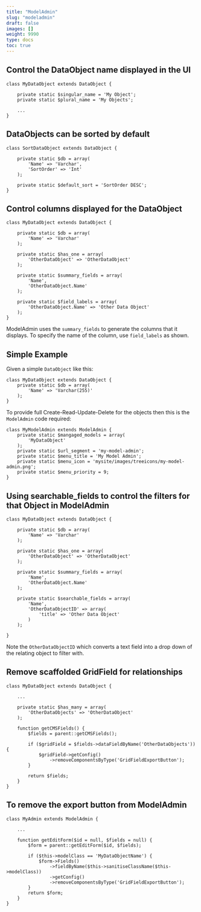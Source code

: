 ```yaml
---
title: "ModelAdmin"
slug: "modeladmin"
draft: false
images: []
weight: 9990
type: docs
toc: true
---
```


## Control the DataObject name displayed in the UI
    class MyDataObject extends DataObject {
    
        private static $singular_name = 'My Object';
        private static $plural_name = 'My Objects';
    
        ...
    }


## DataObjects can be sorted by default
    class SortDataObject extends DataObject {
    
        private static $db = array(
            'Name' => 'Varchar',
            'SortOrder' => 'Int'
        );
        
        private static $default_sort = 'SortOrder DESC';
    }



## Control columns displayed for the DataObject
    class MyDataObject extends DataObject {
    
        private static $db = array(
            'Name' => 'Varchar'
        );
    
        private static $has_one = array(
            'OtherDataObject' => 'OtherDataObject'
        );
        
        private static $summary_fields = array(
            'Name',
            'OtherDataObject.Name'
        );
        
        private static $field_labels = array(
            'OtherDataObject.Name' => 'Other Data Object'
        );
    }

ModelAdmin uses the `summary_fields` to generate the columns that it displays. To specify the name of the column, use `field_labels` as shown.

## Simple Example
Given a simple `DataObject` like this:

    class MyDataObject extends DataObject {
        private static $db = array(
            'Name' => 'Varchar(255)'
        );  
    }

To provide full Create-Read-Update-Delete for the objects then this is the `ModelAdmin` code required:

    class MyModelAdmin extends ModelAdmin {
        private static $mangaged_models = array(
            'MyDataObject'
        );  
        private static $url_segment = 'my-model-admin';
        private static $menu_title = 'My Model Admin';
        private static $menu_icon = 'mysite/images/treeicons/my-model-admin.png';
        private static $menu_priority = 9;
    }

## Using searchable_fields to control the filters for that Object in ModelAdmin
    class MyDataObject extends DataObject {
    
        private static $db = array(
            'Name' => 'Varchar'
        );
    
        private static $has_one = array(
            'OtherDataObject' => 'OtherDataObject'
        );
        
        private static $summary_fields = array(
            'Name',
            'OtherDataObject.Name'
        );
        
        private static $searchable_fields = array(
            'Name',
            'OtherDataObjectID' => array(
                'title' => 'Other Data Object'
            )
        );
        
    }

Note the `OtherDataObjectID` which converts a text field into a drop down of the relating object to filter with.

## Remove scaffolded GridField for relationships
    class MyDataObject extends DataObject {
    
        ...
    
        private static $has_many = array(
            'OtherDataObjects' => 'OtherDataObject'
        );
    
        function getCMSFields() {
            $fields = parent::getCMSFields();
    
            if ($gridField = $fields->dataFieldByName('OtherDataObjects')) {
                $gridField->getConfig()
                    ->removeComponentsByType('GridFieldExportButton');
            }
    
            return $fields;
        }
    }



## To remove the export button from ModelAdmin
    class MyAdmin extends ModelAdmin {
    
        ...
    
        function getEditForm($id = null, $fields = null) {
            $form = parent::getEditForm($id, $fields);
    
            if ($this->modelClass == 'MyDataObjectName') {
                $form->Fields()
                    ->fieldByName($this->sanitiseClassName($this->modelClass))
                    ->getConfig()
                    ->removeComponentsByType('GridFieldExportButton');
            }
            return $form;
        }
    }

